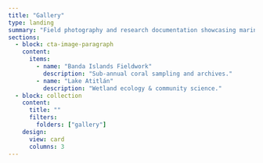 ```yaml
---
title: "Gallery"
type: landing
summary: "Field photography and research documentation showcasing marine ecosystems, coastal landscapes, coral reefs, and ocean-climate interactions from scientific expeditions."
sections:
  - block: cta-image-paragraph
    content:
      items:
        - name: "Banda Islands Fieldwork"
          description: "Sub-annual coral sampling and archives."
        - name: "Lake Atitlán"
          description: "Wetland ecology & community science."
  - block: collection
    content:
      title: ""
      filters:
        folders: ["gallery"]
    design:
      view: card
      columns: 3
---
```

